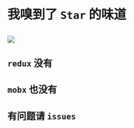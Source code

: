 # 我嗅到了 `Star` 的味道
## ![](https://github.com/gitSirzh/jszh_framework/blob/master/z_view/img/%E5%86%B0%E6%B2%B3%E4%B8%96%E7%BA%AA-%E6%9D%BE%E9%BC%A0.gif)
## `redux` 没有
## `mobx` 也没有
## 有问题请 `issues`